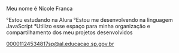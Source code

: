 Meu nome é Nicole Franca

°Estou estudando na Alura
°Estou me desenvolvendo na linguagem JavaScript
°Utilizo esse espaço para minha organização e compartilhamento dos meu projetos desenvolvidos

00001124534817sp@al.educacao.sp.gov.br
